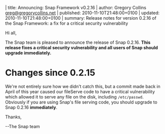 | title: Announcing: Snap Framework v0.2.16
| author: Gregory Collins <greg@gregorycollins.net>
| published: 2010-11-10T21:48:00+0100
| updated: 2010-11-10T21:48:00+0100
| summary: Release notes for version 0.2.16 of the Snap Framework: a fix for a critical security vulnerability

Hi all,

The Snap team is pleased to announce the release of Snap 0.2.16. **This release
fixes a critical security vulnerability and all users of Snap should upgrade
immediately.**

Changes since 0.2.15
=====================

We're not entirely sure how we didn't catch this, but a commit made back in
April of this year caused our fileServe code to have a critical vulnerability
which allowed it to serve any file on the disk, including
`/etc/passwd`. Obviously if you are using Snap's file serving code, you should
upgrade to Snap 0.2.16 **immediately**.

Thanks,

--The Snap team
